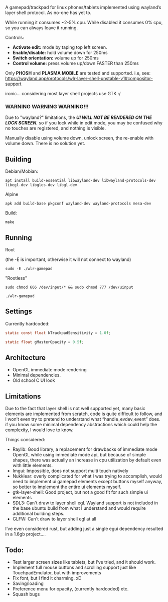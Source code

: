 A gamepad/trackpad for linux phones/tablets implemented using wayland’s layer shell protocol. As no-one has yet to.

While running it consumes ~2-5% cpu. While disabled it consumes 0% cpu, so you can always leave it running.

Controls:
- **Activate edit:** mode by taping top left screen.
- **Enable/disable:** hold volume down for 250ms
- **Switch orientation:** volume up for 250ms
- **Control volume:** press volume up/down FASTER than 250ms

Only **PHOSH** and **PLASMA MOBILE** are tested and supported. i.e, see:
https://wayland.app/protocols/wlr-layer-shell-unstable-v1#compositor-support

ironic… considering most layer shell projects use GTK :/

### **WARNING** **WARNING** **WARNING**!!!
Due to "wayland?" limitations, the ***UI WILL NOT BE RENDERED ON THE LOCK SCREEN.***   so if you lock while in edit mode, you may be confused why no touches are registered, and nothing is visible.

Manually disable using volume down, unlock screen, the re-enable with volume down. There is no solution yet.

## Building

Debian/Mobian:
```
apt install build-essential libwayland-dev libwayland-protocols-dev libegl-dev libgles-dev libgl-dev
```

Alpine
```
apk add build-base pkgconf wayland-dev wayland-protocols mesa-dev
```
Build:
```
make
```

## Running
Root

(the -E is important, otherwise it will not connect to wayland)

```
sudo -E ./wlr-gamepad
```

"Rootless"
```
sudo chmod 666 /dev/input/* && sudo chmod 777 /dev/uinput
```
```
./wlr-gamepad
```

## Settings
Currently hardcoded:
```c
static const float kTrackpadSensitivity = 1.0f;
```
```c
static float gMasterOpacity = 0.5f;
```


## Architecture
- OpenGL immediate mode rendering
- Minimal dependencies.
- Old school C UI look


## Limitations

Due to the fact that layer shell is not well supported yet, many basic elements are implemented from scratch, code is quite difficult to follow, and I won’t even try to pretend to understand what “handle_evdev_event” does. if you know some minimal dependency abstractions which could help the complexity, I would love to know.

Things considered:
- Raylib: Good library, a replacement for drawbacks of immediate mode OpenGL while using immediate mode api, but because of simple shapes, there was actually an increase in cpu utilization by default even with little elements.
- Imgui: Impossible, does not support multi touch natively
- Nukklear: overly complicated for what I was trying to accomplish, would need to implement ui gamepad elements except buttons myself anyway, so better to implement the entire ui elements myself.
- gtk-layer-shell: Good project, but not a good fit for such simple ui elements
- SDL3: Can't draw to layer shell egl. Wayland support is not included in the base ubuntu build from what I understand and would require additional building steps.
- GLFW: Can't draw to layer shell egl at all

I’ve even considered rust, but adding just a single egui dependency resulted in a 1.6gb project….

## Todo:
- Test larger screen sizes like tablets, but I’ve tried, and it should work.
- Implement full mouse buttons and scrolling support just like TouchpadEmulator, but with improvements
- Fix font, but I find it charming. xD
- Saving/loading
- Preference menu for opacity, (currently hardcoded) etc.
- Squash bugs
